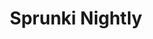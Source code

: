 ---
slug: sprunki-nightly-2481
title: Sprunki Nightly
description: "Sprunki Nightly is an exciting online game. Play for free directly in your browser!"
icon: /images/popular_mods/Sprunki Nightly.png
url: https://wowtbc.net/sprunkin/sprunki-nightly/index.html
previewImage: /images/popular_mods/Sprunki Nightly.png
type: popular mods

# SEO配置
seo:
  title: "Sprunki Nightly - Play Free Online Game | Fun Browser Games"
  description: "Sprunki Nightly - Play this fun online game for free in your browser. No download required!"
  ogImage: "/images/popular_mods/Sprunki Nightly.png"
  keywords: "sprunki-nightly-2481, online game, browser game, free game, popular mods game, play online"

videoUrls:
  - https://www.youtube.com/embed/example1
  - https://www.youtube.com/embed/example2

whyPlay:
  title: "Why Play Sprunki Nightly?"
  items:
    - "Immersive Gameplay: Sprunki Nightly offers an engaging and immersive gaming experience that will keep you entertained for hours"
    - "Challenging Levels: Test your skills with increasingly difficult challenges and obstacles"
    - "Beautiful Graphics: Enjoy stunning visuals and smooth animations that bring the game world to life"
    - "Regular Updates: New content and features are added regularly to keep the game fresh and exciting"
    - "Free to Play: Experience all the fun without spending a penny"
    - "Community Features: Connect with other players, share strategies, and compete for high scores"
    - "Cross-Platform: Play on any device with a web browser, no downloads required"

features:
  title: "Key Features of Sprunki Nightly"
  image: "/images/popular_mods/Sprunki Nightly.png"
  items:
    - "Intuitive Controls: Easy to learn controls make Sprunki Nightly accessible for players of all skill levels"
    - "Multiple Game Modes: Enjoy various gameplay options that provide different challenges and experiences"
    - "Character Customization: Personalize your gaming experience with unique characters and items"
    - "Achievement System: Complete special tasks to earn rewards and recognition"
    - "Leaderboards: Compete with players worldwide and see who can achieve the highest scores"

characteristics:
  title: "Game Characteristics"
  image: "/images/popular_mods/Sprunki Nightly.png"
  items:
    - "Genre: Popular mods game with elements of strategy and skill"
    - "Difficulty: Suitable for both casual gamers and those seeking a challenge"
    - "Play Time: Quick sessions or extended gameplay, depending on your preference"
    - "Art Style: Vibrant and engaging visuals that enhance the gaming experience"
    - "Sound Design: Immersive audio that complements the gameplay perfectly"

info: "Sprunki Nightly is an exciting online game that offers players a unique and engaging gaming experience. With its intuitive controls, stunning visuals, and challenging gameplay, Sprunki Nightly provides hours of entertainment for players of all ages and skill levels. Whether you're looking for a quick gaming session during a break or an extended play session, Sprunki Nightly delivers an immersive experience that will keep you coming back for more. The game features multiple levels of increasing difficulty, ensuring that players are constantly challenged as they progress. With regular updates adding new content and features, Sprunki Nightly remains fresh and exciting, providing endless entertainment options for its growing community of players."

howToPlayIntro: "Welcome to Sprunki Nightly! This guide will walk you through the basics and help you master the game. Whether you're a beginner or looking to improve your skills, these tips and instructions will enhance your gaming experience."

howToPlaySteps:
  - title: "Getting Started"
    description: "Begin your Sprunki Nightly adventure by familiarizing yourself with the controls. Use your keyboard or mouse to navigate through the game interface. The tutorial will guide you through the basic mechanics and help you understand the objectives."
  - title: "Understanding the Objectives"
    description: "In Sprunki Nightly, your main goal is to progress through levels by completing specific objectives. Each level presents unique challenges that require different strategies and approaches."
  - title: "Mastering the Controls"
    description: "Practice using the controls to improve your precision and reaction time. Sprunki Nightly requires quick reflexes and strategic thinking to overcome obstacles and defeat opponents."
  - title: "Utilizing Power-ups"
    description: "Collect power-ups throughout the game to enhance your abilities and overcome difficult challenges. Each power-up offers unique advantages that can be crucial for success."
  - title: "Developing Strategies"
    description: "As you progress in Sprunki Nightly, develop effective strategies for different scenarios. Analyze patterns, anticipate challenges, and adapt your approach to maximize your performance."

faq:
  title: "Frequently Asked Questions about Sprunki Nightly"
  items:
    - question: "Is Sprunki Nightly free to play?"
      answer: "Yes, Sprunki Nightly is completely free to play directly in your web browser. No downloads or purchases are required to enjoy the full game experience."
    - question: "Can I play Sprunki Nightly on mobile devices?"
      answer: "Yes, Sprunki Nightly is optimized for both desktop and mobile play. You can enjoy the game on any device with a web browser and internet connection."
    - question: "Are there any in-game purchases?"
      answer: "While Sprunki Nightly is free to play, there may be optional in-game purchases available for cosmetic items or additional features that don't affect core gameplay."
    - question: "How often is Sprunki Nightly updated?"
      answer: "The developers regularly update Sprunki Nightly with new content, features, and improvements based on player feedback and game performance."
    - question: "Can I play Sprunki Nightly offline?"
      answer: "Currently, Sprunki Nightly requires an internet connection to play as it's a browser-based online game."
    - question: "Is Sprunki Nightly suitable for children?"
      answer: "Yes, Sprunki Nightly is designed to be family-friendly and suitable for players of all ages."
    - question: "How do I report bugs or issues?"
      answer: "If you encounter any problems while playing Sprunki Nightly, you can report them through the game's support page or contact the developers directly through their website."
    - question: "Still Have Questions?"
      answer: "If you have additional questions about Sprunki Nightly that aren't covered in this FAQ, please visit our support center or contact our customer service team for assistance."
---